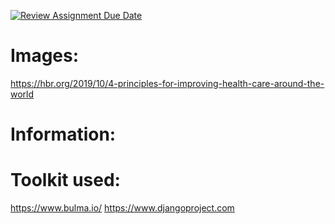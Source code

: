[![Review Assignment Due Date](https://classroom.github.com/assets/deadline-readme-button-22041afd0340ce965d47ae6ef1cefeee28c7c493a6346c4f15d667ab976d596c.svg)](https://classroom.github.com/a/Z0QuTRu6)

# Images:
https://hbr.org/2019/10/4-principles-for-improving-health-care-around-the-world

# Information:

# Toolkit used:
https://www.bulma.io/
https://www.djangoproject.com